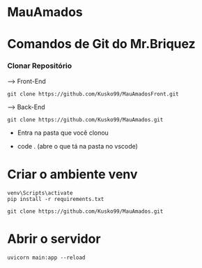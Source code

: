 # MauAmados

# Comandos de Git do Mr.Briquez

### Clonar Repositório

--> Front-End
```
git clone https://github.com/Kusko99/MauAmadosFront.git
```
--> Back-End
```
git clone https://github.com/Kusko99/MauAmados.git
```
* Entra na pasta que você clonou

* code . (abre o que tá na pasta no vscode)


# Criar o ambiente venv
```
venv\Scripts\activate
pip install -r requirements.txt
```


```
git clone https://github.com/Kusko99/MauAmados.git
```
# Abrir o servidor 

```
uvicorn main:app --reload
```